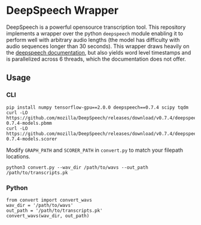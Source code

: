 # DeepSpeech Wrapper
DeepSpeech is a powerful opensource transcription tool.  This repository implements a wrapper over the python `deepspeech` module enabling it to perform well with arbitrary audio lengths (the model has difficulty with audio sequences longer than 30 seconds).  This wrapper draws heavily on the [deepspeech documentation](https://github.com/mozilla/DeepSpeech-examples/tree/r0.7/vad_transcriber), but also yields word level timestamps and is parallelized across 6 threads, which the documentation does not offer.

## Usage
### CLI
```
pip install numpy tensorflow-gpu==2.0.0 deepspeech==0.7.4 scipy tqdm
curl -LO https://github.com/mozilla/DeepSpeech/releases/download/v0.7.4/deepspeech-0.7.4-models.pbmm
curl -LO https://github.com/mozilla/DeepSpeech/releases/download/v0.7.4/deepspeech-0.7.4-models.scorer
```

Modify `GRAPH_PATH` and `SCORER_PATH` in `convert.py` to match your filepath locations.

```
python3 convert.py --wav_dir /path/to/wavs --out_path /path/to/transcripts.pk
```

### Python
```
from convert import convert_wavs
wav_dir = '/path/to/wavs'
out_path = '/path/to/transcripts.pk'
convert_wavs(wav_dir, out_path)
```
